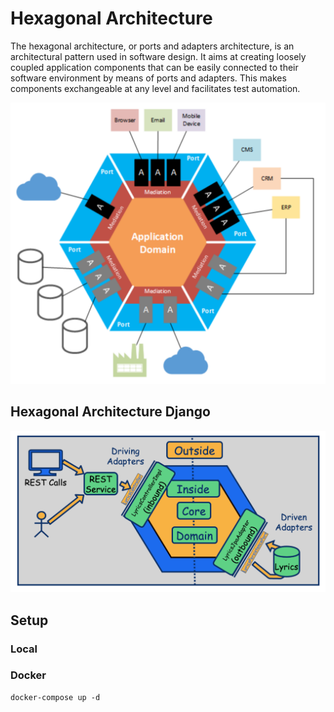 # Hexagonal Architecture 


The hexagonal architecture, or ports and adapters architecture, is an architectural pattern used in 
software design. It aims at creating loosely coupled application components that can be easily connected 
to their software environment by means of ports and adapters. This makes components exchangeable at any 
level and facilitates test automation.

![Hexagonal Architecture](./docs/imgs/hexagonal_diagram1.png)

## Hexagonal Architecture Django

![Hexagonal Architecture Django](./docs/imgs/hexagonal_diagram2.png)


## Setup

### Local
### Docker

```
docker-compose up -d
```

